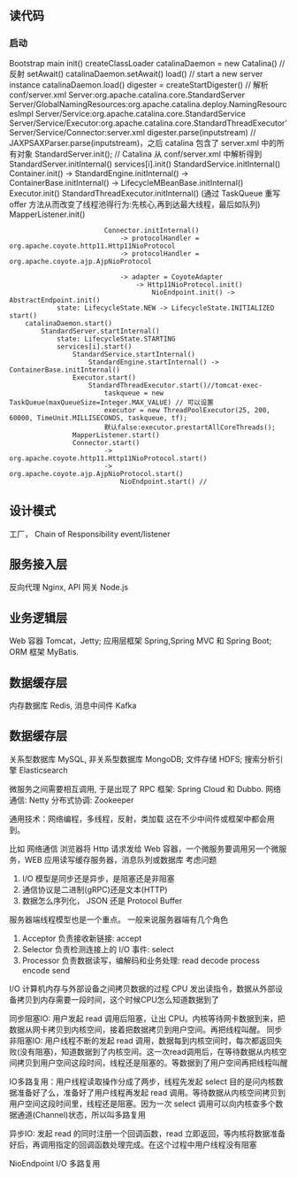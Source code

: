 
## 读代码
### 启动
Bootstrap 
main
    init()
        createClassLoader
        catalinaDaemon = new Catalina() // 反射
    setAwait()
        catalinaDaemon.setAwait()
    load() // start a new server instance
        catalinaDaemon.load()
            digester = createStartDigester() // 解析 conf/server.xml
                        Server:org.apache.catalina.core.StandardServer
                        Server/GlobalNamingResources:org.apache.catalina.deploy.NamingResourcesImpl
                        Server/Service:org.apache.catalina.core.StandardService
                        Server/Service/Executor:org.apache.catalina.core.StandardThreadExecutor'
                        Server/Service/Connector:server.xml
            digester.parse(inputstream) // JAXPSAXParser.parse(inputstream)，之后 catalina 包含了 server.xml 中的所有对象
            StandardServer.init(); // Catalina 从 conf/server.xml 中解析得到
                StandardServer.initInternal()
                    services[i].init()
                        StandardService.initInternal()
                            Container.init() 
                                -> StandardEngine.initInternal() -> ContainerBase.initInternal() -> LifecycleMBeanBase.initInternal()
                            Executor.init()
                                StandardThreadExecutor.initInternal()
                                (通过 TaskQueue 重写 offer 方法从而改变了线程池得行为:先核心,再到达最大线程，最后如队列)
                            MapperListener.init()

                            Connector.initInternal()
                                -> protocolHandler = org.apache.coyote.http11.Http11NioProtocol
                                -> protocolHandler = org.apache.coyote.ajp.AjpNioProtocol

                                -> adapter = CoyoteAdapter
                                    -> Http11NioProtocol.init()
                                        NioEndpoint.init() -> AbstractEndpoint.init()
                state: LifecycleState.NEW -> LifecycleState.INITIALIZED
    start()
        catalinaDaemon.start()
            StandardServer.startInternal()
                state: LifecycleState.STARTING
                services[i].start()
                    StandardService.startInternal()
                        StandardEngine.startInternal() -> ContainerBase.initInternal()
                    Executor.start()
                        StandardThreadExecutor.start()//tomcat-exec-
                            taskqueue = new TaskQueue(maxQueueSize=Integer.MAX_VALUE) // 可以设置
                            executor = new ThreadPoolExecutor(25, 200, 60000, TimeUnit.MILLISECONDS, taskqueue, tf);
                            默认false:executor.prestartAllCoreThreads();
                    MapperListener.start()
                    Connector.start()
                            -> org.apache.coyote.http11.Http11NioProtocol.start()
                            -> org.apache.coyote.ajp.AjpNioProtocol.start()
                                NioEndpoint.start() //



## 设计模式
工厂，
Chain of Responsibility
event/listener


## 服务接入层
反向代理 Nginx, API 网关 Node.js
## 业务逻辑层
Web 容器 Tomcat，Jetty; 应用层框架 Spring,Spring MVC 和 Spring Boot; ORM 框架 MyBatis.
## 数据缓存层
内存数据库 Redis, 消息中间件 Kafka
## 数据缓存层
关系型数据库 MySQL, 非关系型数据库 MongoDB; 文件存储 HDFS; 搜索分析引擎 Elasticsearch

微服务之间需要相互调用, 于是出现了 RPC 框架: Spring Cloud 和 Dubbo.
网络通信: Netty
分布式协调: Zookeeper 

通用技术：网络编程，多线程，反射，类加载 这在不少中间件或框架中都会用到。

比如 
网络通信
浏览器将 Http 请求发给 Web 容器，一个微服务要调用另一个微服务，WEB 应用读写缓存服务器，消息队列或数据库
考虑问题
1. I/O 模型是同步还是异步，是阻塞还是非阻塞
2. 通信协议是二进制(gRPC)还是文本(HTTP)
3. 数据怎么序列化， JSON 还是 Protocol Buffer

服务器端线程模型也是一个重点。
一般来说服务器端有几个角色
1. Acceptor 负责接收新链接: accept
2. Selector 负责检测连接上的 I/O 事件: select
3. Processor 负责数据读写，编解码和业务处理: read decode process encode send


I/O
计算机内存与外部设备之间拷贝数据的过程
CPU 发出读指令，数据从外部设备拷贝到内存需要一段时间，这个时候CPU怎么知道数据到了

同步阻塞IO: 用户发起 read 调用后阻塞，让出 CPU。内核等待网卡数据到来，把数据从网卡拷贝到内核空间，接着把数据拷贝到用户空间。再把线程叫醒。
同步非阻塞IO: 用户线程不断的发起 read 调用，数据每到内核空间时，每次都返回失败(没有阻塞)，知道数据到了内核空间。这一次read调用后，在等待数据从内核空间拷贝到用户空间这段时间，线程还是阻塞的。等数据到了用户空间再把线程叫醒

IO多路复用：用户线程读取操作分成了两步，线程先发起 select 目的是问内核数据准备好了么，准备好了用户线程再发起 read 调用。等待数据从内核空间拷贝到用户空间这段时间里，线程还是阻塞。因为一次 select 调用可以向内核查多个数据通道(Channel)状态，所以叫多路复用

异步IO: 发起 read 的同时注册一个回调函数，read 立即返回，等内核将数据准备好后，再调用指定的回调函数处理完成。在这个过程中用户线程没有阻塞


NioEndpoint I/O 多路复用










